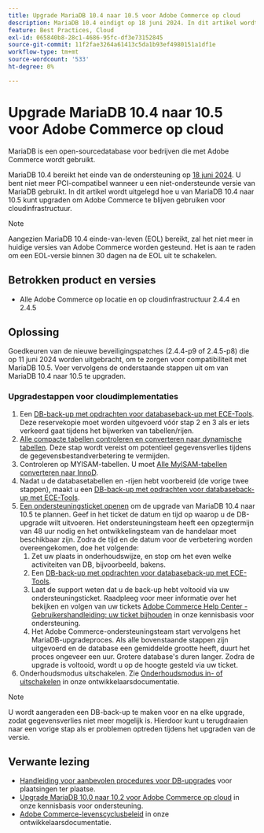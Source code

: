 ```yaml
---
title: Upgrade MariaDB 10.4 naar 10.5 voor Adobe Commerce op cloud
description: MariaDB 10.4 eindigt op 18 juni 2024. In dit artikel wordt uitgelegd hoe u MariaDB kunt upgraden van 10,4 naar 10,5 en Adobe Commerce kunt blijven gebruiken voor cloudinfrastructuur.
feature: Best Practices, Cloud
exl-id: 065840b8-28c1-4686-95fc-df3e73152845
source-git-commit: 11f2fae3264a61413c5da1b93ef4980151a1df1e
workflow-type: tm+mt
source-wordcount: '533'
ht-degree: 0%

---
```


# Upgrade MariaDB 10.4 naar 10.5 voor Adobe Commerce op cloud

MariaDB is een open-sourcedatabase voor bedrijven die met Adobe Commerce wordt gebruikt.

MariaDB 10.4 bereikt het einde van de ondersteuning op [18 juni 2024](https://endoflife.date/mariadb). U bent niet meer PCI-compatibel wanneer u een niet-ondersteunde versie van MariaDB gebruikt. In dit artikel wordt uitgelegd hoe u van MariaDB 10.4 naar 10.5 kunt upgraden om Adobe Commerce te blijven gebruiken voor cloudinfrastructuur.

>[!NOTE]
>
>Aangezien MariaDB 10.4 einde-van-leven (EOL) bereikt, zal het niet meer in huidige versies van Adobe Commerce worden gesteund. Het is aan te raden om een EOL-versie binnen 30 dagen na de EOL uit te schakelen.

## Betrokken product en versies

* Alle Adobe Commerce op locatie en op cloudinfrastructuur 2.4.4 en 2.4.5

## Oplossing

Goedkeuren van de nieuwe beveiligingspatches (2.4.4-p9 of 2.4.5-p8) die op 11 juni 2024 worden uitgebracht, om te zorgen voor compatibiliteit met MariaDB 10.5. Voer vervolgens de onderstaande stappen uit om van MariaDB 10.4 naar 10.5 te upgraden.

### Upgradestappen voor cloudimplementaties

1. Een [DB-back-up met opdrachten voor databaseback-up met ECE-Tools](https://experienceleague.adobe.com/en/docs/commerce-cloud-service/user-guide/develop/storage/snapshots). Deze reservekopie moet worden uitgevoerd vóór stap 2 en 3 als er iets verkeerd gaat tijdens het bijwerken van tabellen/rijen.
1. [Alle compacte tabellen controleren en converteren naar dynamische tabellen](https://experienceleague.adobe.com/en/docs/commerce-operations/implementation-playbook/best-practices/maintenance/mariadb-upgrade). Deze stap wordt vereist om potentieel gegevensverlies tijdens de gegevensbestandverbetering te vermijden.
1. Controleren op MYISAM-tabellen. U moet [Alle MyISAM-tabellen converteren naar InnoD](https://experienceleague.adobe.com/en/docs/commerce-operations/implementation-playbook/best-practices/planning/database-on-cloud).
1. Nadat u de databasetabellen en -rijen hebt voorbereid (de vorige twee stappen), maakt u een [DB-back-up met opdrachten voor databaseback-up met ECE-Tools](https://experienceleague.adobe.com/en/docs/commerce-cloud-service/user-guide/develop/storage/snapshots).
1. [Een ondersteuningsticket openen](/help/help-center-guide/help-center/magento-help-center-user-guide.md#submit-ticket) om de upgrade van MariaDB 10.4 naar 10.5 te plannen. Geef in het ticket de datum en tijd op waarop u de DB-upgrade wilt uitvoeren. Het ondersteuningsteam heeft een opzegtermijn van 48 uur nodig en het ontwikkelingsteam van de handelaar moet beschikbaar zijn. Zodra de tijd en de datum voor de verbetering worden overeengekomen, doe het volgende:
   1. Zet uw plaats in onderhoudswijze, en stop om het even welke activiteiten van DB, bijvoorbeeld, bakens.
   1. Een [DB-back-up met opdrachten voor databaseback-up met ECE-Tools](https://experienceleague.adobe.com/en/docs/commerce-cloud-service/user-guide/develop/storage/snapshots).
   1. Laat de support weten dat u de back-up hebt voltooid via uw ondersteuningsticket. Raadpleeg voor meer informatie over het bekijken en volgen van uw tickets [Adobe Commerce Help Center - Gebruikershandleiding: uw ticket bijhouden](/help/help-center-guide/help-center/magento-help-center-user-guide.md#track-tickets) in onze kennisbasis voor ondersteuning.
   1. Het Adobe Commerce-ondersteuningsteam start vervolgens het MariaDB-upgradeproces. Als alle bovenstaande stappen zijn uitgevoerd en de database een gemiddelde grootte heeft, duurt het proces ongeveer een uur. Grotere database&#39;s duren langer. Zodra de upgrade is voltooid, wordt u op de hoogte gesteld via uw ticket.
1. Onderhoudsmodus uitschakelen. Zie [Onderhoudsmodus in- of uitschakelen](https://experienceleague.adobe.com/en/docs/commerce-operations/installation-guide/tutorials/maintenance-mode) in onze ontwikkelaarsdocumentatie.

>[!NOTE]
>
>U wordt aangeraden een DB-back-up te maken voor en na elke upgrade, zodat gegevensverlies niet meer mogelijk is. Hierdoor kunt u terugdraaien naar een vorige stap als er problemen optreden tijdens het upgraden van de versie.

## Verwante lezing

* [Handleiding voor aanbevolen procedures voor DB-upgrades](https://experienceleague.adobe.com/en/docs/commerce-operations/upgrade-guide/prepare/prerequisites) voor plaatsingen ter plaatse.
* [Upgrade MariaDB 10.0 naar 10.2 voor Adobe Commerce op cloud](https://experienceleague.adobe.com/en/docs/commerce-knowledge-base/kb/how-to/upgrade-mariadb-10-0-to-10-2-for-magento-commerce-cloud) in onze kennisbasis voor ondersteuning.
* [Adobe Commerce-levenscyclusbeleid](https://experienceleague.adobe.com/en/docs/commerce-operations/release/planning/lifecycle-policy) in onze ontwikkelaarsdocumentatie.
